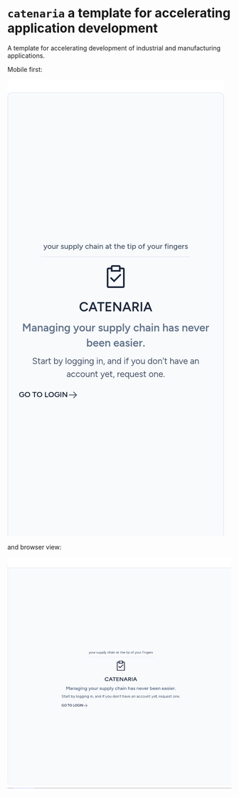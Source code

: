 # `catenaria` a template for accelerating application development

A template for accelerating development of industrial and manufacturing applications.

Mobile first:

![welcome on mobile](./docs/screenshots/catenaria-php84.local_welcome_mobile.png)

and browser view:

![welcome on browser](./docs/screenshots/catenaria-php84.local_welcome_viewport.png)

